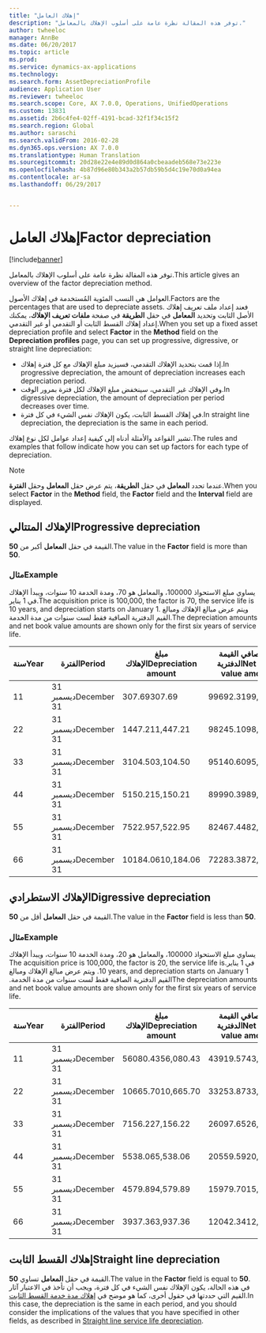 ```yaml
---
title: "إهلاك العامل"
description: "توفر هذه المقالة نظرة عامة على أسلوب الإهلاك بالمعامل."
author: twheeloc
manager: AnnBe
ms.date: 06/20/2017
ms.topic: article
ms.prod: 
ms.service: dynamics-ax-applications
ms.technology: 
ms.search.form: AssetDepreciationProfile
audience: Application User
ms.reviewer: twheeloc
ms.search.scope: Core, AX 7.0.0, Operations, UnifiedOperations
ms.custom: 13831
ms.assetid: 2b6c4fe4-02ff-4191-bcad-32f1f34c15f2
ms.search.region: Global
ms.author: saraschi
ms.search.validFrom: 2016-02-28
ms.dyn365.ops.version: AX 7.0.0
ms.translationtype: Human Translation
ms.sourcegitcommit: 20d28e22e4e89d0d864a0cbeaadeb568e73e223e
ms.openlocfilehash: 4b87d96e80b343a2b57db59b5d4c19e70d0a94ea
ms.contentlocale: ar-sa
ms.lasthandoff: 06/29/2017


---
```


# <a name="factor-depreciation"></a><span data-ttu-id="a93dc-103">إهلاك العامل</span><span class="sxs-lookup"><span data-stu-id="a93dc-103">Factor depreciation</span></span>

[!include[banner](../includes/banner.md)]


<span data-ttu-id="a93dc-104">توفر هذه المقالة نظرة عامة على أسلوب الإهلاك بالمعامل.</span><span class="sxs-lookup"><span data-stu-id="a93dc-104">This article gives an overview of the factor depreciation method.</span></span>

<span data-ttu-id="a93dc-105">العوامل هي النسب المئوية المُستخدمة في إهلاك الأصول.</span><span class="sxs-lookup"><span data-stu-id="a93dc-105">Factors are the percentages that are used to depreciate assets.</span></span> <span data-ttu-id="a93dc-106">فعند إعداد ملف تعريف إهلاك الأصل الثابت وتحديد **المعامل** في حقل **الطريقة** في صفحة **ملفات تعريف الإهلاك**، يمكنك إعداد إهلاك القسط الثابت أو التقدمي أو غير التقدمي.</span><span class="sxs-lookup"><span data-stu-id="a93dc-106">When you set up a fixed asset depreciation profile and select **Factor** in the **Method** field on the **Depreciation profiles** page, you can set up progressive, digressive, or straight line depreciation:</span></span>

-   <span data-ttu-id="a93dc-107">إذا قمت بتحديد الإهلاك التقدمي، فسيزيد مبلغ الإهلاك مع كل فترة إهلاك.</span><span class="sxs-lookup"><span data-stu-id="a93dc-107">In progressive depreciation, the amount of depreciation increases each depreciation period.</span></span>
-   <span data-ttu-id="a93dc-108">وفي الإهلاك غير التقدمي، سينخفض مبلغ الإهلاك لكل فترة بمرور الوقت.</span><span class="sxs-lookup"><span data-stu-id="a93dc-108">In digressive depreciation, the amount of depreciation per period decreases over time.</span></span>
-   <span data-ttu-id="a93dc-109">في إهلاك القسط الثابت، يكون الإهلاك نفس الشيء في كل فترة.</span><span class="sxs-lookup"><span data-stu-id="a93dc-109">In straight line depreciation, the depreciation is the same in each period.</span></span>

<span data-ttu-id="a93dc-110">تشير القواعد والأمثلة أدناه إلى كيفية إعداد عوامل لكل نوع إهلاك.</span><span class="sxs-lookup"><span data-stu-id="a93dc-110">The rules and examples that follow indicate how you can set up factors for each type of depreciation.</span></span> 

> [!NOTE] 
> <span data-ttu-id="a93dc-111">عندما تحدد **المعامل** في حقل **الطريقة**، يتم عرض حقل **المعامل** وحقل **الفترة**.</span><span class="sxs-lookup"><span data-stu-id="a93dc-111">When you select **Factor** in the **Method** field, the **Factor** field and the **Interval** field are displayed.</span></span>

## <a name="progressive-depreciation"></a><span data-ttu-id="a93dc-112">الإهلاك المتتالي</span><span class="sxs-lookup"><span data-stu-id="a93dc-112">Progressive depreciation</span></span>
<span data-ttu-id="a93dc-113">القيمة في حقل **المعامل** أكبر من **50**.</span><span class="sxs-lookup"><span data-stu-id="a93dc-113">The value in the **Factor** field is more than **50**.</span></span>

### <a name="example"></a><span data-ttu-id="a93dc-114">مثال</span><span class="sxs-lookup"><span data-stu-id="a93dc-114">Example</span></span>

<span data-ttu-id="a93dc-115">يساوي مبلغ الاستحواذ 100000، والمعامل هو 70، ومدة الخدمة 10 سنوات، ويبدأ الإهلاك في 1 يناير.</span><span class="sxs-lookup"><span data-stu-id="a93dc-115">The acquisition price is 100,000, the factor is 70, the service life is 10 years, and depreciation starts on January 1.</span></span> <span data-ttu-id="a93dc-116">ويتم عرض مبالغ الإهلاك ومبالغ القيم الدفترية الصافية فقط لست سنوات من مدة الخدمة.‬</span><span class="sxs-lookup"><span data-stu-id="a93dc-116">The depreciation amounts and net book value amounts are shown only for the first six years of service life.</span></span>

| <span data-ttu-id="a93dc-117">سنة</span><span class="sxs-lookup"><span data-stu-id="a93dc-117">Year</span></span> | <span data-ttu-id="a93dc-118">الفترة</span><span class="sxs-lookup"><span data-stu-id="a93dc-118">Period</span></span>      | <span data-ttu-id="a93dc-119">مبلغ الإهلاك</span><span class="sxs-lookup"><span data-stu-id="a93dc-119">Depreciation amount</span></span> | <span data-ttu-id="a93dc-120">مبلغ صافي القيمة الدفترية</span><span class="sxs-lookup"><span data-stu-id="a93dc-120">Net book value amount</span></span> |
|------|-------------|---------------------|-----------------------|
| <span data-ttu-id="a93dc-121">1</span><span class="sxs-lookup"><span data-stu-id="a93dc-121">1</span></span>    | <span data-ttu-id="a93dc-122">31 ديسمبر</span><span class="sxs-lookup"><span data-stu-id="a93dc-122">December 31</span></span> | <span data-ttu-id="a93dc-123">307.69</span><span class="sxs-lookup"><span data-stu-id="a93dc-123">307.69</span></span>              | <span data-ttu-id="a93dc-124">99692.31</span><span class="sxs-lookup"><span data-stu-id="a93dc-124">99,692.31</span></span>             |
| <span data-ttu-id="a93dc-125">2</span><span class="sxs-lookup"><span data-stu-id="a93dc-125">2</span></span>    | <span data-ttu-id="a93dc-126">31 ديسمبر</span><span class="sxs-lookup"><span data-stu-id="a93dc-126">December 31</span></span> | <span data-ttu-id="a93dc-127">1447.21</span><span class="sxs-lookup"><span data-stu-id="a93dc-127">1,447.21</span></span>            | <span data-ttu-id="a93dc-128">98245.10</span><span class="sxs-lookup"><span data-stu-id="a93dc-128">98,245.10</span></span>             |
| <span data-ttu-id="a93dc-129">3</span><span class="sxs-lookup"><span data-stu-id="a93dc-129">3</span></span>    | <span data-ttu-id="a93dc-130">31 ديسمبر</span><span class="sxs-lookup"><span data-stu-id="a93dc-130">December 31</span></span> | <span data-ttu-id="a93dc-131">3104.50</span><span class="sxs-lookup"><span data-stu-id="a93dc-131">3,104.50</span></span>            | <span data-ttu-id="a93dc-132">95140.60</span><span class="sxs-lookup"><span data-stu-id="a93dc-132">95,140.60</span></span>             |
| <span data-ttu-id="a93dc-133">4</span><span class="sxs-lookup"><span data-stu-id="a93dc-133">4</span></span>    | <span data-ttu-id="a93dc-134">31 ديسمبر</span><span class="sxs-lookup"><span data-stu-id="a93dc-134">December 31</span></span> | <span data-ttu-id="a93dc-135">5150.21</span><span class="sxs-lookup"><span data-stu-id="a93dc-135">5,150.21</span></span>            | <span data-ttu-id="a93dc-136">89990.39</span><span class="sxs-lookup"><span data-stu-id="a93dc-136">89,990.39</span></span>             |
| <span data-ttu-id="a93dc-137">5</span><span class="sxs-lookup"><span data-stu-id="a93dc-137">5</span></span>    | <span data-ttu-id="a93dc-138">31 ديسمبر</span><span class="sxs-lookup"><span data-stu-id="a93dc-138">December 31</span></span> | <span data-ttu-id="a93dc-139">7522.95</span><span class="sxs-lookup"><span data-stu-id="a93dc-139">7,522.95</span></span>            | <span data-ttu-id="a93dc-140">82467.44</span><span class="sxs-lookup"><span data-stu-id="a93dc-140">82,467.44</span></span>             |
| <span data-ttu-id="a93dc-141">6</span><span class="sxs-lookup"><span data-stu-id="a93dc-141">6</span></span>    | <span data-ttu-id="a93dc-142">31 ديسمبر</span><span class="sxs-lookup"><span data-stu-id="a93dc-142">December 31</span></span> | <span data-ttu-id="a93dc-143">10184.06</span><span class="sxs-lookup"><span data-stu-id="a93dc-143">10,184.06</span></span>           | <span data-ttu-id="a93dc-144">72283.38</span><span class="sxs-lookup"><span data-stu-id="a93dc-144">72,283.38</span></span>             |

## <a name="digressive-depreciation"></a><span data-ttu-id="a93dc-145">الإهلاك الاستطرادي</span><span class="sxs-lookup"><span data-stu-id="a93dc-145">Digressive depreciation</span></span>
<span data-ttu-id="a93dc-146">القيمة في حقل **المعامل** أقل من **50**.</span><span class="sxs-lookup"><span data-stu-id="a93dc-146">The value in the **Factor** field is less than **50**.</span></span>

### <a name="example"></a><span data-ttu-id="a93dc-147">مثال</span><span class="sxs-lookup"><span data-stu-id="a93dc-147">Example</span></span>

<span data-ttu-id="a93dc-148">‏‫يساوي مبلغ الاستحواذ 100000، والمعامل هو 20، ومدة الخدمة 10 سنوات، ويبدأ الإهلاك في 1 يناير.</span><span class="sxs-lookup"><span data-stu-id="a93dc-148">The acquisition price is 100,000, the factor is 20, the service life is 10 years, and depreciation starts on January 1.</span></span> <span data-ttu-id="a93dc-149">ويتم عرض مبالغ الإهلاك ومبالغ القيم الدفترية الصافية فقط لست سنوات من مدة الخدمة.‬</span><span class="sxs-lookup"><span data-stu-id="a93dc-149">The depreciation amounts and net book value amounts are shown only for the first six years of service life.</span></span>

| <span data-ttu-id="a93dc-150">سنة</span><span class="sxs-lookup"><span data-stu-id="a93dc-150">Year</span></span> | <span data-ttu-id="a93dc-151">الفترة</span><span class="sxs-lookup"><span data-stu-id="a93dc-151">Period</span></span>      | <span data-ttu-id="a93dc-152">مبلغ الإهلاك</span><span class="sxs-lookup"><span data-stu-id="a93dc-152">Depreciation amount</span></span> | <span data-ttu-id="a93dc-153">مبلغ صافي القيمة الدفترية</span><span class="sxs-lookup"><span data-stu-id="a93dc-153">Net book value amount</span></span> |
|------|-------------|---------------------|-----------------------|
| <span data-ttu-id="a93dc-154">1</span><span class="sxs-lookup"><span data-stu-id="a93dc-154">1</span></span>    | <span data-ttu-id="a93dc-155">31 ديسمبر</span><span class="sxs-lookup"><span data-stu-id="a93dc-155">December 31</span></span> | <span data-ttu-id="a93dc-156">56080.43</span><span class="sxs-lookup"><span data-stu-id="a93dc-156">56,080.43</span></span>           | <span data-ttu-id="a93dc-157">43919.57</span><span class="sxs-lookup"><span data-stu-id="a93dc-157">43,919.57</span></span>             |
| <span data-ttu-id="a93dc-158">2</span><span class="sxs-lookup"><span data-stu-id="a93dc-158">2</span></span>    | <span data-ttu-id="a93dc-159">31 ديسمبر</span><span class="sxs-lookup"><span data-stu-id="a93dc-159">December 31</span></span> | <span data-ttu-id="a93dc-160">10665.70</span><span class="sxs-lookup"><span data-stu-id="a93dc-160">10,665.70</span></span>           | <span data-ttu-id="a93dc-161">33253.87</span><span class="sxs-lookup"><span data-stu-id="a93dc-161">33,253.87</span></span>             |
| <span data-ttu-id="a93dc-162">3</span><span class="sxs-lookup"><span data-stu-id="a93dc-162">3</span></span>    | <span data-ttu-id="a93dc-163">31 ديسمبر</span><span class="sxs-lookup"><span data-stu-id="a93dc-163">December 31</span></span> | <span data-ttu-id="a93dc-164">7156.22</span><span class="sxs-lookup"><span data-stu-id="a93dc-164">7,156.22</span></span>            | <span data-ttu-id="a93dc-165">26097.65</span><span class="sxs-lookup"><span data-stu-id="a93dc-165">26,097.65</span></span>             |
| <span data-ttu-id="a93dc-166">4</span><span class="sxs-lookup"><span data-stu-id="a93dc-166">4</span></span>    | <span data-ttu-id="a93dc-167">31 ديسمبر</span><span class="sxs-lookup"><span data-stu-id="a93dc-167">December 31</span></span> | <span data-ttu-id="a93dc-168">5538.06</span><span class="sxs-lookup"><span data-stu-id="a93dc-168">5,538.06</span></span>            | <span data-ttu-id="a93dc-169">20559.59</span><span class="sxs-lookup"><span data-stu-id="a93dc-169">20,559.59</span></span>             |
| <span data-ttu-id="a93dc-170">5</span><span class="sxs-lookup"><span data-stu-id="a93dc-170">5</span></span>    | <span data-ttu-id="a93dc-171">31 ديسمبر</span><span class="sxs-lookup"><span data-stu-id="a93dc-171">December 31</span></span> | <span data-ttu-id="a93dc-172">4579.89</span><span class="sxs-lookup"><span data-stu-id="a93dc-172">4,579.89</span></span>            | <span data-ttu-id="a93dc-173">15979.70</span><span class="sxs-lookup"><span data-stu-id="a93dc-173">15,979.70</span></span>             |
| <span data-ttu-id="a93dc-174">6</span><span class="sxs-lookup"><span data-stu-id="a93dc-174">6</span></span>    | <span data-ttu-id="a93dc-175">31 ديسمبر</span><span class="sxs-lookup"><span data-stu-id="a93dc-175">December 31</span></span> | <span data-ttu-id="a93dc-176">3937.36</span><span class="sxs-lookup"><span data-stu-id="a93dc-176">3,937.36</span></span>            | <span data-ttu-id="a93dc-177">12042.34</span><span class="sxs-lookup"><span data-stu-id="a93dc-177">12,042.34</span></span>             |

## <a name="straight-line-depreciation"></a><span data-ttu-id="a93dc-178">إهلاك القسط الثابت</span><span class="sxs-lookup"><span data-stu-id="a93dc-178">Straight line depreciation</span></span>
<span data-ttu-id="a93dc-179">القيمة في حقل **المعامل** تساوي **50**.</span><span class="sxs-lookup"><span data-stu-id="a93dc-179">The value in the **Factor** field is equal to **50**.</span></span> <span data-ttu-id="a93dc-180">في هذه الحالة، يكون الإهلاك نفس الشيء في كل فترة، ويجب أن تأخذ في الاعتبار آثار القيم التي حددتها في حقول أخرى، كما هو موضح في [إهلاك مدة خدمة القسط الثابت‬](straight-line-service-life-depreciation.md).</span><span class="sxs-lookup"><span data-stu-id="a93dc-180">In this case, the depreciation is the same in each period, and you should consider the implications of the values that you have specified in other fields, as described in [Straight line service life depreciation](straight-line-service-life-depreciation.md).</span></span>




